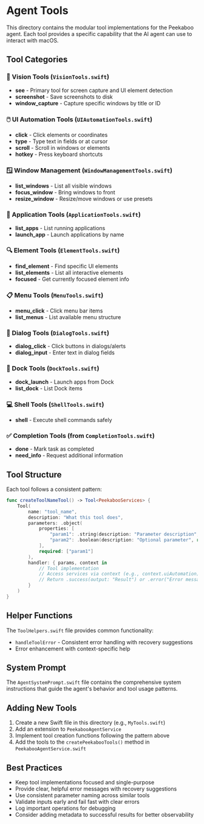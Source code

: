 # Agent Tools

This directory contains the modular tool implementations for the Peekaboo agent. Each tool provides a specific capability that the AI agent can use to interact with macOS.

## Tool Categories

### 📸 Vision Tools (`VisionTools.swift`)
- **see** - Primary tool for screen capture and UI element detection
- **screenshot** - Save screenshots to disk
- **window_capture** - Capture specific windows by title or ID

### 🖱️ UI Automation Tools (`UIAutomationTools.swift`)
- **click** - Click elements or coordinates
- **type** - Type text in fields or at cursor
- **scroll** - Scroll in windows or elements
- **hotkey** - Press keyboard shortcuts

### 🪟 Window Management (`WindowManagementTools.swift`)
- **list_windows** - List all visible windows
- **focus_window** - Bring windows to front
- **resize_window** - Resize/move windows or use presets

### 📱 Application Tools (`ApplicationTools.swift`)
- **list_apps** - List running applications
- **launch_app** - Launch applications by name

### 🔍 Element Tools (`ElementTools.swift`)
- **find_element** - Find specific UI elements
- **list_elements** - List all interactive elements
- **focused** - Get currently focused element info

### 📋 Menu Tools (`MenuTools.swift`)
- **menu_click** - Click menu bar items
- **list_menus** - List available menu structure

### 💬 Dialog Tools (`DialogTools.swift`)
- **dialog_click** - Click buttons in dialogs/alerts
- **dialog_input** - Enter text in dialog fields

### 🚀 Dock Tools (`DockTools.swift`)
- **dock_launch** - Launch apps from Dock
- **list_dock** - List Dock items

### 💻 Shell Tools (`ShellTools.swift`)
- **shell** - Execute shell commands safely

### ✅ Completion Tools (from `CompletionTools.swift`)
- **done** - Mark task as completed
- **need_info** - Request additional information

## Tool Structure

Each tool follows a consistent pattern:

```swift
func createToolNameTool() -> Tool<PeekabooServices> {
    Tool(
        name: "tool_name",
        description: "What this tool does",
        parameters: .object(
            properties: [
                "param1": .string(description: "Parameter description", required: true),
                "param2": .boolean(description: "Optional parameter", required: false)
            ],
            required: ["param1"]
        ),
        handler: { params, context in
            // Tool implementation
            // Access services via context (e.g., context.uiAutomation)
            // Return .success(output: "Result") or .error("Error message")
        }
    )
}
```

## Helper Functions

The `ToolHelpers.swift` file provides common functionality:
- `handleToolError` - Consistent error handling with recovery suggestions
- Error enhancement with context-specific help

## System Prompt

The `AgentSystemPrompt.swift` file contains the comprehensive system instructions that guide the agent's behavior and tool usage patterns.

## Adding New Tools

1. Create a new Swift file in this directory (e.g., `MyTools.swift`)
2. Add an extension to `PeekabooAgentService`
3. Implement tool creation functions following the pattern above
4. Add the tools to the `createPeekabooTools()` method in `PeekabooAgentService.swift`

## Best Practices

- Keep tool implementations focused and single-purpose
- Provide clear, helpful error messages with recovery suggestions
- Use consistent parameter naming across similar tools
- Validate inputs early and fail fast with clear errors
- Log important operations for debugging
- Consider adding metadata to successful results for better observability